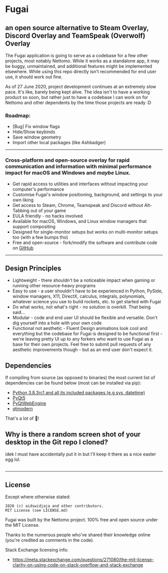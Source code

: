 # Fugai
## an open source alternative to Steam Overlay, Discord Overlay and TeamSpeak (Overwolf) Overlay

The Fugai application is going to serve as a codebase for a few other projects, most notably Nettomo. While it works as a standalone app, it may be buggy, unmaintained, and additional features might be implemented elsewhere. While using this repo directly isn't recommended for end user use, it should work out fine.

As of 27 June 2020, project development continues at an extremely slow pace. It's like, barely being kept alive. The idea isn't to have a working product so soon, but rather just to have a codebase I can work on for Nettomo and other dependents by the time those projects are ready :D

### Roadmap:
- [Bug] Fix window flags
- Hide/Show keybinds
- Save window geometry
- Import other local packages (like Ashbadger)

***

### Cross-platform and open-source overlay for rapid communication and information with minimal performance impact for macOS and Windows and _maybe_ Linux.

- Get rapid access to utilities and interfaces without impacting your computer's performance
- Customise Fugai's window positioning, background, and settings to your own liking
- Get access to Steam, Chrome, Teamspeak and Discord without Alt-Tabbing out of your game
- EULA friendly - no hacks involved
- Available for macOS, Windows, and Linux window managers that support compositing
- Designed for single-monitor setups but works on multi-monitor setups too (with a few bumps tho)
- Free and open-source - fork/modify the software and contribute code on [GitHub](https://github.com/nettomo/overlay)

***

## Design Principles

- Lightweight - there shouldn't be a noticeable impact when gaming or running other resource-heavy programs
- Easy to use - a user shouldn't have to be experienced in Python, PySide, window managers, X11, DirectX, calculus, integrals, polynomials, whatever science you use to build rockets, etc. to get started with Fugai
- Do what works, not what's right - no solution is overkill. That being said...
- Modular - code and end user UI should be flexible and versatile. Don't dig yourself into a hole with your own code
- Functional not aesthetic - Fluent Design animations look cool and everything but the codebase for Fugai is designed to be functional first - we're leaving pretty UI up to any forkers who want to use Fugai as a base for their own projects. Feel free to submit pull requests of any aesthetic improvements though - but as an end user don't expect it. 

## Dependencies

If compiling from source (as opposed to binaries) the most current list of dependencies can be found below (most can be installed via pip):
- [Python 3.8.3rc1 and all its included packages (e.g sys, datetime)](https://www.python.org/)
- [PyQt5](https://pypi.org/project/PyQt5/)
- [PyQtWebEngine](https://pypi.org/project/PyQtWebEngine/)
- [qtmodern](https://github.com/gmarull/qtmodern)

That's a lot of 🥧!

## Why is there a random screen shot of your desktop in the Git repo I cloned?

idek I must have accidentally put it in but I'll keep it there as a nice easter egg lol.

## 

***

## License

Except where otherwise stated:

```
2020 (c) aidswidjaja and other contributors.
MIT License (see LICENSE.md)
```

Fugai was built by the Nettomo project. 100% free and open source under the MIT License.

Thanks to the numerous people who've shared their knowledge online (you're credited as comments in the code). 

Stack Exchange licensing info:
- https://meta.stackexchange.com/questions/271080/the-mit-license-clarity-on-using-code-on-stack-overflow-and-stack-exchange